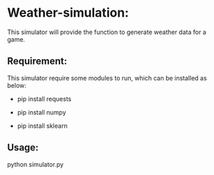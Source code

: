 # Weather-simulation:
This simulator will provide the function to generate weather data for a game.

## Requirement:

This simulator require some modules to run, which can be installed as below:

- pip install requests

- pip install numpy

- pip install sklearn

## Usage:  
python simulator.py

